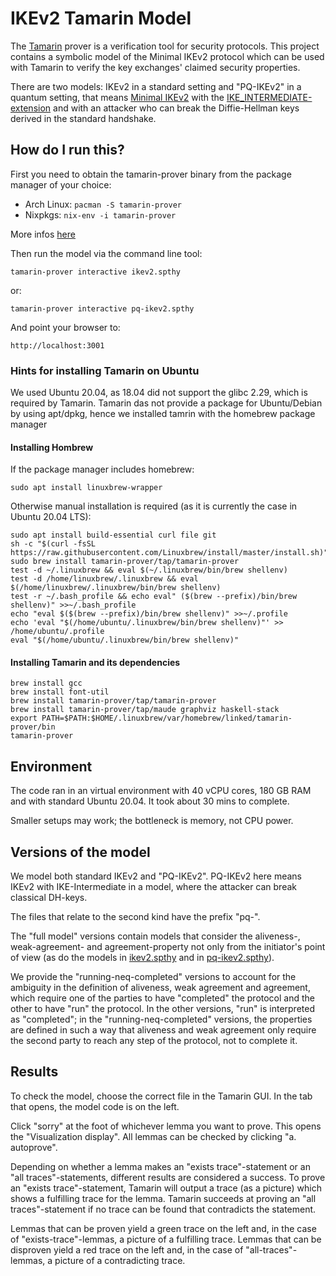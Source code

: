 # IKEv2 Tamarin Model

The [Tamarin](https://tamarin-prover.github.io/) prover is a verification tool
for security protocols. This project contains a symbolic model of the Minimal IKEv2
protocol which can be used with Tamarin to verify the key exchanges' claimed
security properties.

There are two models:
IKEv2 in a standard setting and "PQ-IKEv2" in a quantum setting, that means [Minimal IKEv2](https://datatracker.ietf.org/doc/html/rfc7815) with the [IKE_INTERMEDIATE-extension](https://datatracker.ietf.org/doc/html/draft-ietf-ipsecme-ikev2-intermediate-03) and with an attacker who can break the Diffie-Hellman keys derived in the standard handshake.

## How do I run this?

First you need to obtain the tamarin-prover binary from the package manager
of your choice:
* Arch Linux: `pacman -S tamarin-prover`
* Nixpkgs: `nix-env -i tamarin-prover`

More infos [here](https://tamarin-prover.github.io/manual/book/002_installation.html)

Then run the model via the command line tool:

	tamarin-prover interactive ikev2.spthy
or:

	tamarin-prover interactive pq-ikev2.spthy

And point your browser to:

	http://localhost:3001

### Hints for installing Tamarin on Ubuntu
We used Ubuntu 20.04, as 18.04 did not support the glibc 2.29, which is required by Tamarin.
Tamarin das not provide a package for Ubuntu/Debian by using apt/dpkg, hence we installed tamrin with the homebrew package manager

#### Installing Hombrew
If the package manager includes homebrew:

	sudo apt install linuxbrew-wrapper
	
Otherwise manual installation is required (as it is currently the case in Ubuntu 20.04 LTS):

	sudo apt install build-essential curl file git
	sh -c "$(curl -fsSL https://raw.githubusercontent.com/Linuxbrew/install/master/install.sh)"
	sudo brew install tamarin-prover/tap/tamarin-prover
	test -d ~/.linuxbrew && eval $(~/.linuxbrew/bin/brew shellenv)
	test -d /home/linuxbrew/.linuxbrew && eval $(/home/linuxbrew/.linuxbrew/bin/brew shellenv)
	test -r ~/.bash_profile && echo eval" ($(brew --prefix)/bin/brew shellenv)" >>~/.bash_profile
	echo "eval $($(brew --prefix)/bin/brew shellenv)" >>~/.profile
	echo 'eval "$(/home/ubuntu/.linuxbrew/bin/brew shellenv)"' >> /home/ubuntu/.profile
	eval "$(/home/ubuntu/.linuxbrew/bin/brew shellenv)"
	
#### Installing Tamarin and its dependencies
	brew install gcc
	brew install font-util
	brew install tamarin-prover/tap/tamarin-prover
	brew install tamarin-prover/tap/maude graphviz haskell-stack
   	export PATH=$PATH:$HOME/.linuxbrew/var/homebrew/linked/tamarin-prover/bin
	tamarin-prover

## Environment

The code ran in an virtual environment with 40 vCPU cores, 180 GB RAM and with standard Ubuntu 20.04. It took about 30 mins to complete.

Smaller setups may work; the bottleneck is memory, not CPU power.

## Versions of the model

We model both standard IKEv2 and "PQ-IKEv2". PQ-IKEv2 here means IKEv2 with IKE-Intermediate in a model, where the attacker can break classical DH-keys.

The files that relate to the second kind have the prefix "pq-".

The "full model" versions contain models that consider the aliveness-, weak-agreement- and agreement-property not only from the initiator's point of view (as do the models in [ikev2.spthy](https://github.com/mnm-team/tamarin-ikev2/blob/master/ikev2.spthy) and in [pq-ikev2.spthy](https://github.com/mnm-team/tamarin-ikev2/blob/master/pq-ikev2.spthy)).

We provide the "running-neq-completed" versions to account for the ambiguity in the definition of aliveness, weak agreement and agreement, which require one of the parties to have "completed" the protocol and the other to have "run" the protocol. 
In the other versions, "run" is interpreted as "completed"; in the "running-neq-completed" versions, the properties are defined in such a way that aliveness and weak agreement only require the second party to reach any step of the protocol, not to complete it.

## Results

To check the model, choose the correct file in the Tamarin GUI. In the tab that opens, the model code is on the left.

Click "sorry" at the foot of whichever lemma you want to prove. This opens the "Visualization display". All lemmas can be checked by clicking "a. autoprove".

Depending on whether a lemma makes an "exists trace"-statement or an "all traces"-statements, different results are considered a success.
To prove an "exists trace"-statement, Tamarin will output a trace (as a picture) which shows a fulfilling trace for the lemma.
Tamarin succeeds at proving an "all traces"-statement if no trace can be found that contradicts the statement.

Lemmas that can be proven yield a green trace on the left and, in the case of "exists-trace"-lemmas, a picture of a fulfilling trace.
Lemmas that can be disproven yield a red trace on the left and, in the case of "all-traces"-lemmas, a picture of a contradicting trace.
